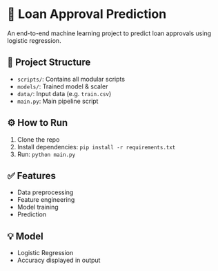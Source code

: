 # 🏦 Loan Approval Prediction

An end-to-end machine learning project to predict loan approvals using logistic regression.

## 📁 Project Structure

- `scripts/`: Contains all modular scripts
- `models/`: Trained model & scaler
- `data/`: Input data (e.g. `train.csv`)
- `main.py`: Main pipeline script

## ⚙️ How to Run

1. Clone the repo
2. Install dependencies: `pip install -r requirements.txt`
3. Run: `python main.py`

## ✅ Features
- Data preprocessing
- Feature engineering
- Model training
- Prediction

## 💡 Model
- Logistic Regression
- Accuracy displayed in output
